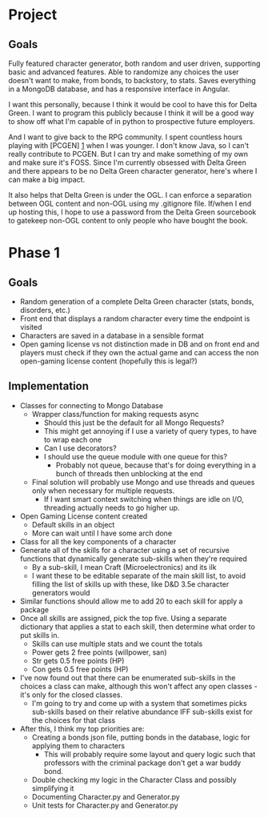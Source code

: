 # Project
## Goals
Fully featured character generator, both random and user driven, supporting basic and
advanced features. Able to randomize any choices the user doesn't want to make, from
bonds, to backstory, to stats. Saves everything in a MongoDB database, and has a 
responsive interface in Angular. 

I want this personally, because I think it would be cool to have this for Delta Green. 
I want to program this publicly because I think it will be a good way to show off what
I'm capable of in python to prospective future employers. 

And I want to give back to the RPG community. I spent countless hours playing with [PCGEN] [1] when 
I was younger. I don't know Java, so I can't really contribute to PCGEN. But I can try and make 
something of my own and make sure it's FOSS. Since I'm currently obsessed with Delta Green and there
appears to be no Delta Green character generator, here's where I can make a big impact. 

It also helps that Delta Green is under the OGL. I can enforce a separation between OGL content and
non-OGL using my .gitignore file. If/when I end up hosting this, I hope to use a password from the
Delta Green sourcebook to gatekeep non-OGL content to only people who have bought the book. 

# Phase 1

## Goals
* Random generation of a complete Delta Green character (stats, bonds, disorders, etc.)
* Front end that displays a random character every time the endpoint is visited
* Characters are saved in a database in a sensible format
* Open gaming license vs not distinction made in DB and on front end and players must check
if they own the actual game and can access the non open-gaming license content (hopefully this is
legal?)

## Implementation 
* Classes for connecting to Mongo Database
    * Wrapper class/function for making requests async
        * Should this just be the default for all Mongo Requests?
        * This might get annoying if I use a variety of query types, to have to wrap 
        each one
        * Can I use decorators?
        * I should use the queue module with one queue for this?
            * Probably not queue, because that's for doing everything in a bunch of threads then
            unblocking at the end
    * Final solution will probably use Mongo and use threads and queues only when necessary for 
    multiple requests. 
        * If I want smart context switching when things are idle on I/O, threading actually needs to
        go higher up. 
* Open Gaming License content created
    * Default skills in an object
    * More can wait until I have some arch done
* Class for all the key components of a character
* Generate all of the skills for a character using a set of recursive functions that dynamically
generate sub-skills when they're required
    * By a sub-skill, I mean Craft (Microelectronics) and its ilk
    * I want these to be editable separate of the main skill list, to avoid filling the list of 
    skills up with these, like D&D 3.5e character generators would
* Similar functions should allow me to add 20 to each skill for apply a package
* Once all skills are assigned, pick the top five. Using a separate dictionary that applies a stat
to each skill, then determine what order to put skills in.
    * Skills can use multiple stats and we count the totals
    * Power gets 2 free points (willpower, san)
    * Str gets 0.5 free points (HP)
    * Con gets 0.5 free points (HP)
* I've now found out that there can be enumerated sub-skills in the choices a class can make, 
although this won't affect any open classes - it's only for the closed classes.
    * I'm going to try and come up with a system that sometimes picks sub-skills based on their
    relative abundance IFF sub-skills exist for the choices for that class
* After this, I think my top priorities are:
    * Creating a bonds json file, putting bonds in the database, logic for applying them to 
    characters
        * This will probably require some layout and query logic such that professors with the 
        criminal package don't get a war buddy bond. 
    * Double checking my logic in the Character Class and possibly simplifying it
    * Documenting Character.py and Generator.py
    * Unit tests for Character.py and Generator.py
    
    
[1]: http://pcgen.org/